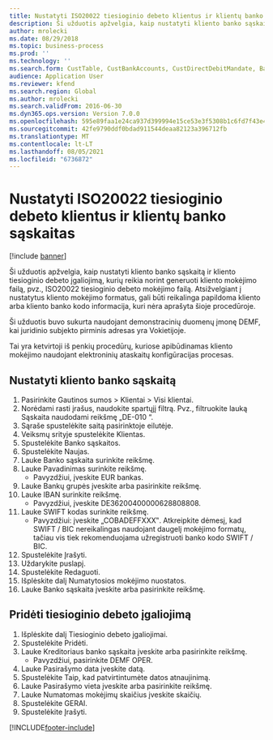 ```yaml
---
title: Nustatyti ISO20022 tiesioginio debeto klientus ir klientų banko sąskaitas
description: Ši užduotis apžvelgia, kaip nustatyti kliento banko sąskaitą ir kliento tiesioginio debeto įgaliojimą, kurių reikia norint generuoti kliento mokėjimo failą, pvz., ISO20022 tiesioginio debeto mokėjimo failą.
author: mrolecki
ms.date: 08/29/2018
ms.topic: business-process
ms.prod: ''
ms.technology: ''
ms.search.form: CustTable, CustBankAccounts, CustDirectDebitMandate, BankAccountTableLookUp,  LogisticsAddressCityLookup
audience: Application User
ms.reviewer: kfend
ms.search.region: Global
ms.author: mrolecki
ms.search.validFrom: 2016-06-30
ms.dyn365.ops.version: Version 7.0.0
ms.openlocfilehash: 595e89faa1e24ca937d399994e15ce53e3f5308b1c6fd7f43e4e831e70c15ad8
ms.sourcegitcommit: 42fe9790ddf0bdad911544deaa82123a396712fb
ms.translationtype: MT
ms.contentlocale: lt-LT
ms.lasthandoff: 08/05/2021
ms.locfileid: "6736872"
---
```

# <a name="set-up-customers-and-customer-bank-accounts-for-iso20022-direct-debits"></a>Nustatyti ISO20022 tiesioginio debeto klientus ir klientų banko sąskaitas

[!include [banner](../../includes/banner.md)]

Ši užduotis apžvelgia, kaip nustatyti kliento banko sąskaitą ir kliento tiesioginio debeto įgaliojimą, kurių reikia norint generuoti kliento mokėjimo failą, pvz., ISO20022 tiesioginio debeto mokėjimo failą. Atsižvelgiant į nustatytus kliento mokėjimo formatus, gali būti reikalinga papildoma kliento arba kliento banko kodo informacija, kuri nėra aprašyta šioje procedūroje. 

Ši užduotis buvo sukurta naudojant demonstracinių duomenų įmonę DEMF, kai juridinio subjekto pirminis adresas yra Vokietijoje.



Tai yra ketvirtoji iš penkių procedūrų, kuriose apibūdinamas kliento mokėjimo naudojant elektroninių ataskaitų konfigūracijas procesas.


## <a name="set-up-a-customer-bank-account"></a>Nustatyti kliento banko sąskaitą
1. Pasirinkite Gautinos sumos > Klientai > Visi klientai.
2. Norėdami rasti įrašus, naudokite spartųjį filtrą. Pvz., filtruokite lauką Sąskaita naudodami reikšmę „DE-010 “.
3. Sąraše spustelėkite saitą pasirinktoje eilutėje.
4. Veiksmų srityje spustelėkite Klientas.
5. Spustelėkite Banko sąskaitos.
6. Spustelėkite Naujas.
7. Lauke Banko sąskaita surinkite reikšmę.
8. Lauke Pavadinimas surinkite reikšmę.
    * Pavyzdžiui, įveskite EUR bankas.  
9. Lauke Bankų grupės įveskite arba pasirinkite reikšmę.
10. Lauke IBAN surinkite reikšmę.
    * Pavyzdžiui, įveskite DE36200400000628808808.  
11. Lauke SWIFT kodas surinkite reikšmę.
    * Pavyzdžiui: įveskite „COBADEFFXXX‟.  Atkreipkite dėmesį, kad SWIFT / BIC nereikalingas naudojant daugelį mokėjimo formatų, tačiau vis tiek rekomenduojama užregistruoti banko kodo SWIFT / BIC.  
12. Spustelėkite Įrašyti.
13. Uždarykite puslapį.
14. Spustelėkite Redaguoti.
15. Išplėskite dalį Numatytosios mokėjimo nuostatos.
16. Lauke Banko sąskaita įveskite arba pasirinkite reikšmę.

## <a name="add-a-direct-debit-mandate"></a>Pridėti tiesioginio debeto įgaliojimą
1. Išplėskite dalį Tiesioginio debeto įgaliojimai.
2. Spustelėkite Pridėti.
3. Lauke Kreditoriaus banko sąskaita įveskite arba pasirinkite reikšmę.
    * Pavyzdžiui, pasirinkite DEMF OPER.  
4. Lauke Pasirašymo data įveskite datą.
5. Spustelėkite Taip, kad patvirtintumėte datos atnaujinimą.
6. Lauke Pasirašymo vieta įveskite arba pasirinkite reikšmę.
7. Lauke Numatomas mokėjimų skaičius įveskite skaičių.
8. Spustelėkite GERAI.
9. Spustelėkite Įrašyti.



[!INCLUDE[footer-include](../../../includes/footer-banner.md)]